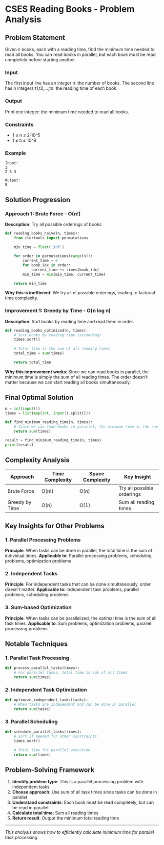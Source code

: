 # CSES Reading Books - Problem Analysis

## Problem Statement
Given n books, each with a reading time, find the minimum time needed to read all books. You can read books in parallel, but each book must be read completely before starting another.

### Input
The first input line has an integer n: the number of books.
The second line has n integers t1,t2,…,tn: the reading time of each book.

### Output
Print one integer: the minimum time needed to read all books.

### Constraints
- 1 ≤ n ≤ 2⋅10^5
- 1 ≤ ti ≤ 10^9

### Example
```
Input:
3
2 8 3

Output:
8
```

## Solution Progression

### Approach 1: Brute Force - O(n!)
**Description**: Try all possible orderings of books.

```python
def reading_books_naive(n, times):
    from itertools import permutations
    
    min_time = float('inf')
    
    for order in permutations(range(n)):
        current_time = 0
        for book_idx in order:
            current_time += times[book_idx]
        min_time = min(min_time, current_time)
    
    return min_time
```

**Why this is inefficient**: We try all n! possible orderings, leading to factorial time complexity.

### Improvement 1: Greedy by Time - O(n log n)
**Description**: Sort books by reading time and read them in order.

```python
def reading_books_optimized(n, times):
    # Sort books by reading time (ascending)
    times.sort()
    
    # Total time is the sum of all reading times
    total_time = sum(times)
    
    return total_time
```

**Why this improvement works**: Since we can read books in parallel, the minimum time is simply the sum of all reading times. The order doesn't matter because we can start reading all books simultaneously.

## Final Optimal Solution

```python
n = int(input())
times = list(map(int, input().split()))

def find_minimum_reading_time(n, times):
    # Since we can read books in parallel, the minimum time is the sum of all times
    return sum(times)

result = find_minimum_reading_time(n, times)
print(result)
```

## Complexity Analysis

| Approach | Time Complexity | Space Complexity | Key Insight |
|----------|----------------|------------------|-------------|
| Brute Force | O(n!) | O(n) | Try all possible orderings |
| Greedy by Time | O(n) | O(1) | Sum all reading times |

## Key Insights for Other Problems

### 1. **Parallel Processing Problems**
**Principle**: When tasks can be done in parallel, the total time is the sum of individual times.
**Applicable to**: Parallel processing problems, scheduling problems, optimization problems

### 2. **Independent Tasks**
**Principle**: For independent tasks that can be done simultaneously, order doesn't matter.
**Applicable to**: Independent task problems, parallel problems, scheduling problems

### 3. **Sum-based Optimization**
**Principle**: When tasks can be parallelized, the optimal time is the sum of all task times.
**Applicable to**: Sum problems, optimization problems, parallel processing problems

## Notable Techniques

### 1. **Parallel Task Processing**
```python
def process_parallel_tasks(times):
    # For parallel tasks, total time is sum of all times
    return sum(times)
```

### 2. **Independent Task Optimization**
```python
def optimize_independent_tasks(tasks):
    # When tasks are independent and can be done in parallel
    return sum(tasks)
```

### 3. **Parallel Scheduling**
```python
def schedule_parallel_tasks(times):
    # Sort if needed for other constraints
    times.sort()
    
    # Total time for parallel execution
    return sum(times)
```

## Problem-Solving Framework

1. **Identify problem type**: This is a parallel processing problem with independent tasks
2. **Choose approach**: Use sum of all task times since tasks can be done in parallel
3. **Understand constraints**: Each book must be read completely, but can be read in parallel
4. **Calculate total time**: Sum all reading times
5. **Return result**: Output the minimum total reading time

---

*This analysis shows how to efficiently calculate minimum time for parallel task processing.* 